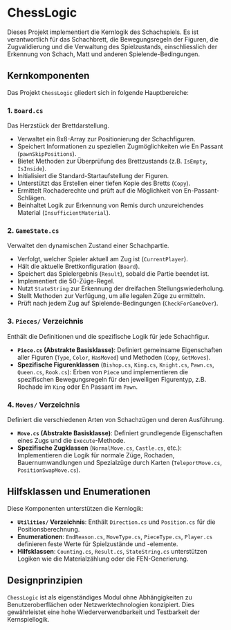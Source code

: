 ﻿# ChessLogic

Dieses Projekt implementiert die Kernlogik des Schachspiels. Es ist verantwortlich für das Schachbrett, die Bewegungsregeln der Figuren, die Zugvalidierung und die Verwaltung des Spielzustands, einschliesslich der Erkennung von Schach, Matt und anderen Spielende-Bedingungen.

## Kernkomponenten

Das Projekt `ChessLogic` gliedert sich in folgende Hauptbereiche:

### 1. `Board.cs`
Das Herzstück der Brettdarstellung.
* Verwaltet ein 8x8-Array zur Positionierung der Schachfiguren.
* Speichert Informationen zu speziellen Zugmöglichkeiten wie En Passant (`pawnSkipPositions`).
* Bietet Methoden zur Überprüfung des Brettzustands (z.B. `IsEmpty`, `IsInside`).
* Initialisiert die Standard-Startaufstellung der Figuren.
* Unterstützt das Erstellen einer tiefen Kopie des Bretts (`Copy`).
* Ermittelt Rochaderechte und prüft auf die Möglichkeit von En-Passant-Schlägen.
* Beinhaltet Logik zur Erkennung von Remis durch unzureichendes Material (`InsufficientMaterial`).

### 2. `GameState.cs`
Verwaltet den dynamischen Zustand einer Schachpartie.
* Verfolgt, welcher Spieler aktuell am Zug ist (`CurrentPlayer`).
* Hält die aktuelle Brettkonfiguration (`Board`).
* Speichert das Spielergebnis (`Result`), sobald die Partie beendet ist.
* Implementiert die 50-Züge-Regel.
* Nutzt `StateString` zur Erkennung der dreifachen Stellungswiederholung.
* Stellt Methoden zur Verfügung, um alle legalen Züge zu ermitteln.
* Prüft nach jedem Zug auf Spielende-Bedingungen (`CheckForGameOver`).

### 3. `Pieces/` Verzeichnis
Enthält die Definitionen und die spezifische Logik für jede Schachfigur.
* **`Piece.cs` (Abstrakte Basisklasse)**: Definiert gemeinsame Eigenschaften aller Figuren (`Type`, `Color`, `HasMoved`) und Methoden (`Copy`, `GetMoves`).
* **Spezifische Figurenklassen** (`Bishop.cs`, `King.cs`, `Knight.cs`, `Pawn.cs`, `Queen.cs`, `Rook.cs`): Erben von `Piece` und implementieren die spezifischen Bewegungsregeln für den jeweiligen Figurentyp, z.B. Rochade im `King` oder En Passant im `Pawn`.

### 4. `Moves/` Verzeichnis
Definiert die verschiedenen Arten von Schachzügen und deren Ausführung.
* **`Move.cs` (Abstrakte Basisklasse)**: Definiert grundlegende Eigenschaften eines Zugs und die `Execute`-Methode.
* **Spezifische Zugklassen** (`NormalMove.cs`, `Castle.cs`, etc.): Implementieren die Logik für normale Züge, Rochaden, Bauernumwandlungen und Spezialzüge durch Karten (`TeleportMove.cs`, `PositionSwapMove.cs`).

## Hilfsklassen und Enumerationen
Diese Komponenten unterstützen die Kernlogik:

* **`Utilities/` Verzeichnis**: Enthält `Direction.cs` und `Position.cs` für die Positionsberechnung.
* **Enumerationen**: `EndReason.cs`, `MoveType.cs`, `PieceType.cs`, `Player.cs` definieren feste Werte für Spielzustände und -elemente.
* **Hilfsklassen**: `Counting.cs`, `Result.cs`, `StateString.cs` unterstützen Logiken wie die Materialzählung oder die FEN-Generierung.

## Designprinzipien
`ChessLogic` ist als eigenständiges Modul ohne Abhängigkeiten zu Benutzeroberflächen oder Netzwerktechnologien konzipiert. Dies gewährleistet eine hohe Wiederverwendbarkeit und Testbarkeit der Kernspiellogik.